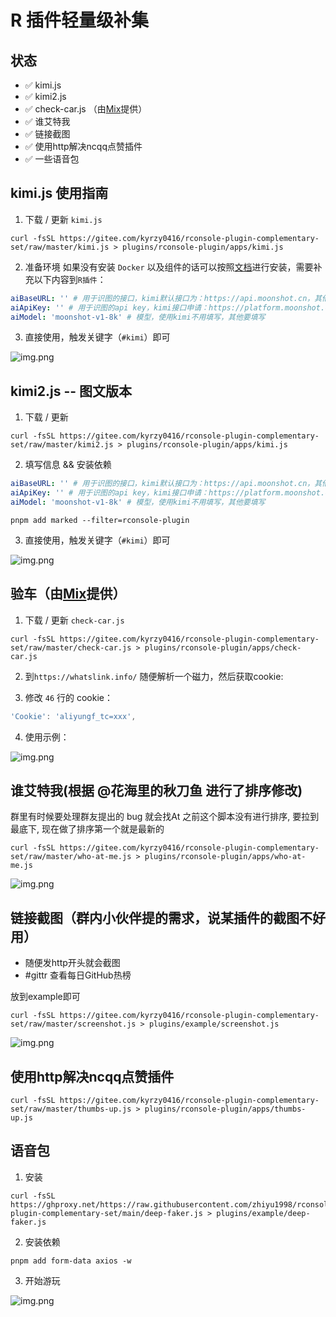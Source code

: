 # R 插件轻量级补集

## 状态

- ✅ kimi.js 
- ✅ kimi2.js 
- ✅ check-car.js （由[Mix](https://github.com/MiX1024)提供）
- ✅ 谁艾特我
- ✅ 链接截图
- ✅ 使用http解决ncqq点赞插件
- ✅ 一些语音包

## kimi.js 使用指南

1. 下载 / 更新 `kimi.js`
```shell
curl -fsSL https://gitee.com/kyrzy0416/rconsole-plugin-complementary-set/raw/master/kimi.js > plugins/rconsole-plugin/apps/kimi.js
```

2. 准备环境
如果没有安装 `Docker` 以及组件的话可以按照[文档](https://gitee.com/kyrzy0416/rconsole-plugin#%E5%BE%AE%E4%BF%A1%E6%96%87%E7%AB%A0%E6%80%BB%E7%BB%93-%E5%AE%8C%E5%85%A8%E5%85%8D%E8%B4%B9%E6%80%BB%E7%BB%93)进行安装，需要补充以下内容到`R插件`：
```yaml
aiBaseURL: '' # 用于识图的接口，kimi默认接口为：https://api.moonshot.cn，其他服务商自己填写
aiApiKey: '' # 用于识图的api key，kimi接口申请：https://platform.moonshot.cn/console/api-keys
aiModel: 'moonshot-v1-8k' # 模型，使用kimi不用填写，其他要填写
```

3. 直接使用，触发关键字（`#kimi`）即可

![img.png](img/img.webp)


## kimi2.js -- 图文版本

1. 下载 / 更新

```shell
curl -fsSL https://gitee.com/kyrzy0416/rconsole-plugin-complementary-set/raw/master/kimi2.js > plugins/rconsole-plugin/apps/kimi.js
```

2. 填写信息 && 安装依赖

```yaml
aiBaseURL: '' # 用于识图的接口，kimi默认接口为：https://api.moonshot.cn，其他服务商自己填写
aiApiKey: '' # 用于识图的api key，kimi接口申请：https://platform.moonshot.cn/console/api-keys
aiModel: 'moonshot-v1-8k' # 模型，使用kimi不用填写，其他要填写
```

```shell
pnpm add marked --filter=rconsole-plugin
```

3. 直接使用，触发关键字（`#kimi`）即可

![img.png](img/img5.webp)

## 验车（由[Mix](https://github.com/MiX1024)提供）

1. 下载 / 更新 `check-car.js`
```shell
curl -fsSL https://gitee.com/kyrzy0416/rconsole-plugin-complementary-set/raw/master/check-car.js > plugins/rconsole-plugin/apps/check-car.js
```

2. 到`https://whatslink.info/` 随便解析一个磁力，然后获取cookie:

3. 修改 `46` 行的 cookie：
```javascript
'Cookie': 'aliyungf_tc=xxx',
```

4. 使用示例：

![img.png](img/img2.webp)

## 谁艾特我(根据 @花海里的秋刀鱼 进行了排序修改)

群里有时候要处理群友提出的 bug 就会找At 之前这个脚本没有进行排序, 要拉到最底下, 现在做了排序第一个就是最新的

```shell
curl -fsSL https://gitee.com/kyrzy0416/rconsole-plugin-complementary-set/raw/master/who-at-me.js > plugins/rconsole-plugin/apps/who-at-me.js
```

![img.png](img/img3.webp)

## 链接截图（群内小伙伴提的需求，说某插件的截图不好用）

- 随便发http开头就会截图
- #gittr 查看每日GitHub热榜

放到example即可

```shell
curl -fsSL https://gitee.com/kyrzy0416/rconsole-plugin-complementary-set/raw/master/screenshot.js > plugins/example/screenshot.js
```

![img.png](img/img4.webp)

## 使用http解决ncqq点赞插件

```shell
curl -fsSL https://gitee.com/kyrzy0416/rconsole-plugin-complementary-set/raw/master/thumbs-up.js > plugins/rconsole-plugin/apps/thumbs-up.js
```

## 语音包

1. 安装
```shell
curl -fsSL https://ghproxy.net/https://raw.githubusercontent.com/zhiyu1998/rconsole-plugin-complementary-set/main/deep-faker.js > plugins/example/deep-faker.js
```

2. 安装依赖
```shell
pnpm add form-data axios -w
```

3. 开始游玩

![img.png](img/img6.webp)
